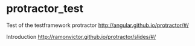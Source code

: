 # protractor_test

Test of the testframework protractor
http://angular.github.io/protractor/#/

Introduction
http://ramonvictor.github.io/protractor/slides/#/
